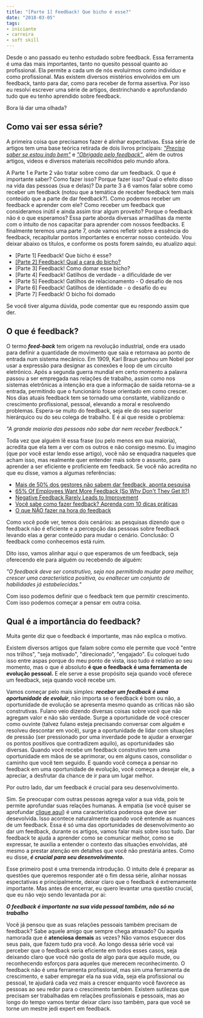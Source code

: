 ```yaml
---
title: "[Parte 1] Feedback! Que bicho é esse?"
date: "2018-03-05"
tags: 
- iniciante
- carreira
- soft skill
---
```


Desde o ano passado eu tenho estudado sobre feedback. Essa ferramenta é uma das mais importantes, tanto no quesito pessoal quanto ao profissional. Ela permite a cada um de nós evoluirmos como indivíduo e como profissional. Mas existem diversos mistérios envolvidos em um feedback, tanto para dar, como para receber de forma assertiva. Por isso eu resolvi escrever uma série de artigos, destrinchando e aprofundando tudo que eu tenho aprendido sobre feedback.

Bora lá dar uma olhada?

## Como vai ser essa série?

A primeira coisa que precisamos fazer é alinhar expectativas. Essa série de artigos tem uma base teórica retirada de dois livros principais: _["Preciso saber se estou indo bem"](https://www.saraiva.com.br/preciso-saber-se-estou-indo-bem-185227.html)_ e _["Obrigado pelo feedback"](https://www.companhiadasletras.com.br/detalhe.php?codigo=75009)_, além de outros artigos, videos e diversos materiais recolhidos pelo mundo afora.

A Parte 1 e Parte 2 vão tratar sobre como dar um feedback. O que é importante saber? Como fazer isso? Porque fazer isso? Qual o efeito disso na vida das pessoas (sua e delas)? Da parte 3 a 6 vamos falar sobre como receber um feedback (notou que a temática de receber feedback tem mais conteúdo que a parte de dar feedback?). Como podemos receber um feedback e aprender com ele? Como receber um feedback que consideramos inútil e ainda assim tirar algum proveito? Porque o feedback não é o que esperamos? Essa parte aborda diversas armadilhas da mente com o intuito de nos capacitar para aprender com nossos feedbacks. E finalmente teremos uma parte 7, onde vamos refletir sobre a essência do feedback, recapitular pontos importantes e encerrar nosso conteúdo. Vou deixar abaixo os títulos, e conforme os posts forem saindo, eu atualizo aqui:

- [Parte 1] Feedback! Que bicho é esse?
- [[Parte 2] Feedback! Qual a cara do bicho?](/2018/03/19/parte-2-feedback-qual-a-cara-do-bicho/)
- [Parte 3] Feedback! Como domar esse bicho?
- [Parte 4] Feedback! Gatilhos de verdade - a dificuldade de ver
- [Parte 5] Feedback! Gatilhos de relacionamento - O desafio de nos
- [Parte 6] Feedback! Gatilhos de identidade - o desafio do eu
- [Parte 7] Feedback! O bicho foi domado

Se você tiver alguma dúvida, pode comentar que eu respondo assim que der.

## O que é feedback?

O termo **_feed-back_** tem origem na revolução industrial, onde era usado para definir a quantidade de movimento que saia e retornava ao ponto de entrada num sistema mecânico. Em 1909, Karl Braun ganhou um Nobel por usar a expressão para designar as conexões e loop de um circuito eletrônico. Após a segunda guerra mundial em certo momento a palavra passou a ser empregada nas relações de trabalho, assim como nos sistemas eletrônicas a intenção era que a informação de saída retorna-se a entrada, permitindo que o funcionário fosse orientado em como crescer. Nos dias atuais feedback tem se tornado uma constante, viabilizando o crescimento profissional, pessoal, elevando a moral e resolvendo problemas. Espera-se muito do feedback, seja ele do seu superior hierárquico ou do seu colega de trabalho. E é ai que reside o problema:

_"A grande maioria das pessoas não sabe dar nem receber feedback."_

Toda vez que alguém lê essa frase (ou pelo menos em sua maioria), acredita que ela tem a ver com os outros e não consigo mesmo. Eu imagino (que por você estar lendo esse artigo), você não se enquadra naqueles que acham isso, mas realmente quer entender mais sobre o assunto, para aprender a ser eficiente e proficiente em feedback. Se você não acredita no que eu disse, vamos a algumas referências:

- [Mais de 50% dos gestores não sabem dar feedback, aponta pesquisa](http://revistamelhor.com.br/mais-de-50-dos-gestores-nao-sabem-dar-feedback-aponta-pesquisa/)
- [65% Of Employees Want More Feedback (So Why Don't They Get It?)](https://www.forbes.com/sites/victorlipman/2016/08/08/65-of-employees-want-more-feedback-so-why-dont-they-get-it/#6fabc5a4914a)
- [Negative Feedback Rarely Leads to Improvement](https://hbr.org/2018/01/negative-feedback-rarely-leads-to-improvement)
- [Você sabe como fazer feedback? Aprenda com 10 dicas práticas](https://www.agendor.com.br/blog/como-fazer-feedback/)
- [O que NÃO fazer na hora do feedback](https://endeavor.org.br/o-que-nao-fazer-na-hora-do-feedback/)

Como você pode ver, temos dois cenários: as pesquisas dizendo que o feedback não é eficiente e a percepção das pessoas sobre feedback levando elas a gerar conteúdo para mudar o cenário. Conclusão: O feedback como conhecemos está ruim.

Dito isso, vamos alinhar aqui o que esperamos de um feedback, seja oferecendo ele para alguém ou recebendo de alguém:

_"O feedback deve ser construtivo, seja nos permitindo mudar para melhor, crescer uma característica positiva, ou enaltecer um conjunto de habilidades já estabelecidas."_

Com isso podemos definir que o feedback tem que permitir crescimento. Com isso podemos começar a pensar em outra coisa.

## Qual é a importância do feedback?

Muita gente diz que o feedback é importante, mas não explica o motivo.

Existem diversos artigos que falam sobre como ele permite que você "entre nos trilhos", "seja motivado", "direcionado", "engajado". Eu coloquei tudo isso entre aspas porque do meu ponto de vista, isso tudo é relativo ao seu momento, mas o que é absoluto **é que o feedback é uma ferramenta de evolução pessoal.** E ele serve a esse propósito seja quando você oferece um feedback, seja quando você recebe um.

Vamos começar pelo mais simples: _**receber um feedback é uma oportunidade de evoluir**_, não importa se o feedback é bom ou não, a oportunidade de evolução se apresenta mesmo quando as criticas não são construtivas. Fulano veio dizendo diversas coisas sobre você que não agregam valor e não são verdade. Surge a oportunidade de você crescer como ouvinte (talvez fulano esteja precisando conversar com alguém e resolveu descontar em você), surge a oportunidade de lidar com situações de pressão (ser pressionado por uma inverdade pode te ajudar a enxergar os pontos positivos que contradizem aquilo), as oportunidades são diversas. Quando você recebe um feedback construtivo tem uma oportunidade em mãos de se aprimorar, ou em alguns casos, consolidar o caminho que você tem seguido. E quando você começa a pensar no feedback em uma oportunidade de evolução, você começa a desejar ele, a apreciar, a desfrutar da chance de ir para um lugar melhor.

Por outro lado, dar um feedback é crucial para seu desenvolvimento.

<ImagePoster caption="Obama fazendo cara de ham?" :src="require('@/assets/img/what.gif')" />

Sim. Se preocupar com outras pessoas agrega valor a sua vida, pois te permite aprofundar suas relações humanas. A empatia (se você quiser se aprofundar [clique aqui](https://pedroconsortebr.wordpress.com/2016/07/29/8-ted-talks-sobre-empatia/)) é uma caracteristica poderosa que deve ser desevolvida. Isso acontece naturalmente quando você entende as nuances de um feedback. Essa é só uma das oportunidades de desenvolvimento ao dar um feedback, durante os artigos, vamos falar mais sobre isso tudo. Dar feedback te ajuda a aprender como se comunicar melhor, como se expressar, te auxilia a entender o contexto das situações envolvidas, até mesmo a prestar atenção em detalhes que você não prestária antes. Como eu disse, _**é crucial para seu desenvolvimento.**_

Esse primeiro post é uma tremenda introdução. O intuito dele é preparar as questões que queremos responder até o fim dessa série, alinhar nossas espectativas e principalmente, deixar claro que o feedback é extremamente importante. Mas antes de encerrar, eu quero levantar uma questão crucial, que eu não vejo sendo levantada por ai:

**_O feedback é importante na sua vida pessoal também, não só no trabalho_**

<ImagePoster caption="O que?" :src="require('@/assets/img/whattt.gif')" />

Você já pensou que as suas relações pessoais também precisam de feedback? Sabe aquele amigo que sempre chega atrasado? Ou aquela namorada que é **atenciosa demais** as vezes? Não vamos esquecer dos seus pais, que fazem tudo pra você. Ao longo dessa série você vai perceber que o feedback seria eficiente em todos esses casos, seja deixando claro que você não gosta de algo para que aquilo mude, ou reconhecendo esforços para aqueles que merecem reconhecimento. O feedback não é uma ferramenta profissional, mas sim uma ferramenta de crescimento, e saber empregar ela na sua vida, seja ela profissional ou pessoal, te ajudará cada vez mais a crescer enquanto você favorece as pessoas ao seu redor para o crescimento também. Existem sutilezas que precisam ser trabalhadas em relações profissionais e pessoais, mas ao longo do tempo vamos tentar deixar claro isso também, para que você se torne um mestre jedi expert em feedback.

<ImagePoster caption="Yoda:  Muito para aprender, você ainda tem" :src="require('@/assets/img/ioda_learn.gif')" />


<Signature />